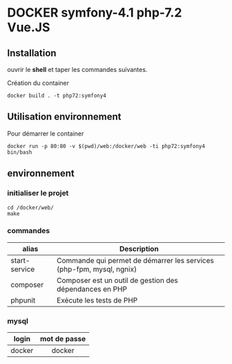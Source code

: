 # DOCKER symfony-4.1 php-7.2 Vue.JS


## Installation

ouvrir le **shell** et taper les commandes suivantes.


Création du container

```
docker build . -t php72:symfony4
```

## Utilisation environnement

Pour démarrer le container

```
docker run -p 80:80 -v $(pwd)/web:/docker/web -ti php72:symfony4 bin/bash
```


## environnement


### initialiser le projet

```
cd /docker/web/
make
```


### commandes

| alias | Description |
| --- | --- |
| start-service | Commande qui permet de démarrer les services (php-fpm, mysql, ngnix) |
| composer | Composer est un outil de gestion des dépendances en PHP  |
| phpunit | Exécute les tests de PHP |



### mysql

| login | mot de passe |
| :---: | :---: |
| docker |  docker |
